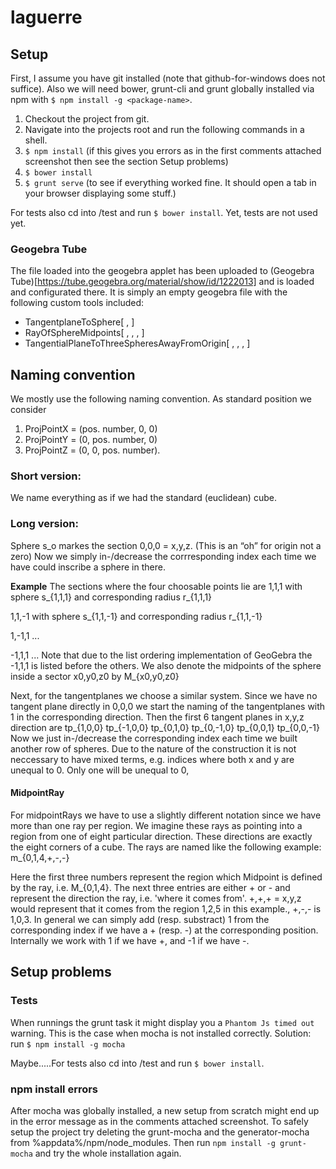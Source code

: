 # laguerre

## Setup
First, I assume you have git installed (note that github-for-windows does not suffice). Also we will need bower, grunt-cli and grunt globally installed via npm with `$ npm install -g <package-name>`.

1. Checkout the project from git. 
2. Navigate into the projects root and run the following commands in a shell.
  1. `$ npm install` (if this gives you errors as in the first comments attached screenshot then see the section Setup problems)
  2. `$ bower install`
  3. `$ grunt serve` (to see if everything worked fine. It should open a tab in your browser displaying some stuff.)
  
For tests also cd into /test and run `$ bower install`.
Yet, tests are not used yet.

### Geogebra Tube
The file loaded into the geogebra applet has been uploaded to (Geogebra Tube)[https://tube.geogebra.org/material/show/id/1222013] and is loaded and configurated there.
It is simply an empty geogebra file with the following custom tools included:

* TangentplaneToSphere[ <Sphere>, <Point> ]
* RayOfSphereMidpoints[ <Sphere>, <Plane>, <Plane>, <Plane> ]
* TangentialPlaneToThreeSpheresAwayFromOrigin[ <Point>, <Sphere>, <Sphere>, <Sphere> ]


## Naming convention
We mostly use the following naming convention.
As standard position we consider 
1. ProjPointX = (pos. number, 0, 0)
2. ProjPointY = (0, pos. number, 0)
3. ProjPointZ = (0, 0, pos. number).


### Short version: 
We name everything as if we had the standard (euclidean) cube.


### Long version:
Sphere s_o markes the section 0,0,0 = x,y,z. (This is an “oh”  for origin not a zero)
Now we simply in-/decrease the corrresponding
index each time we have could inscribe a sphere in there.

**Example** The sections where the four choosable points lie are
1,1,1 with sphere s_{1,1,1} and corresponding radius r_{1,1,1}

1,1,-1 with sphere s_{1,1,-1} and corresponding radius r_{1,1,-1}

1,-1,1 ...

-1,1,1 ...
Note that due to the list ordering implementation of GeoGebra the -1,1,1 is listed before the others.
We also denote the midpoints of the sphere inside a sector x0,y0,z0 by
M_{x0,y0,z0}

Next, for the tangentplanes we choose a similar system.
Since we have no tangent plane directly in 0,0,0 we start the naming of the tangentplanes with 1 in the corresponding direction.
Then the first 6 tangent planes in x,y,z direction are
tp_{1,0,0}
tp_{-1,0,0}
tp_{0,1,0}
tp_{0,-1,0}
tp_{0,0,1}
tp_{0,0,-1}
Now we just in-/decrease the corresponding index each time we built another row of spheres.
Due to the nature of the construction it is not neccessary to have mixed terms, e.g. indices where both x and y are unequal to 0. Only one will be unequal to 0,

#### MidpointRay
For midpointRays we have to use a slightly different notation since we have more than one ray per region.
We imagine these rays as pointing into a region from one of eight particular direction. These directions are exactly the eight corners of a cube.
The rays are named like the following example:
m_{0,1,4,+,-,-}

Here the first three numbers represent the region which Midpoint is defined by the ray, i.e. M_{0,1,4}.
The next three entries are either + or - and represent the direction the ray, i.e. 'where it comes from'.
+,+,+ = x,y,z would represent that it comes from the region 1,2,5 in this example., +,-,- is 1,0,3.
In general we can simply add (resp. substract) 1 from the corresponding index if we have a + (resp. -) at the corresponding position.
Internally we work with 1 if we have +, and -1 if we have -.



## Setup problems
### Tests
When runnings the grunt <test> task it might display you a `Phantom Js timed out` warning. This is the case when mocha is not installed correctly.
Solution: run `$ npm install -g mocha`

Maybe.....For tests also cd into /test and run `$ bower install`.

### npm install errors
After mocha was globally installed, a new setup from scratch might end up in the error message as in the comments attached screenshot. To safely setup the project try deleting the grunt-mocha and the generator-mocha from %appdata%/npm/node_modules. Then run `npm install -g grunt-mocha` and try the whole installation again.

